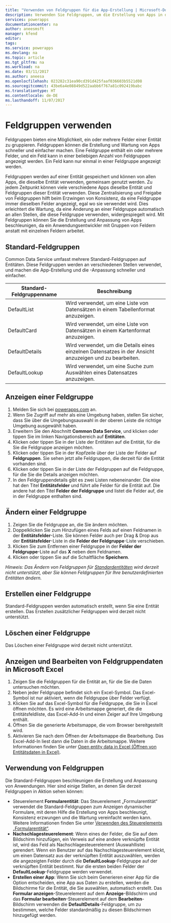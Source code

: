 ```yaml
---
title: "Verwenden von Feldgruppen für die App-Erstellung | Microsoft-Dokumentation"
description: Verwenden Sie Feldgruppen, um die Erstellung von Apps in der gesamten Datenbank zu standardisieren.
services: powerapps
documentationcenter: na
author: aneesmsft
manager: kfend
editor: 
tags: 
ms.service: powerapps
ms.devlang: na
ms.topic: article
ms.tgt_pltfrm: na
ms.workload: na
ms.date: 03/11/2017
ms.author: aneesa
ms.openlocfilehash: 023282c31ea90cd391d425faaf036603b5521d08
ms.sourcegitcommit: 43be6a4e08849d522aabb6f767a81c092419babc
ms.translationtype: HT
ms.contentlocale: de-DE
ms.lasthandoff: 11/07/2017
---
```

# <a name="use-field-groups"></a>Feldgruppen verwenden
Feldgruppen bieten eine Möglichkeit, ein oder mehrere Felder einer Entität zu gruppieren. Feldgruppen können die Erstellung und Wartung von Apps schneller und einfacher machen. Eine Feldgruppe enthält ein oder mehrere Felder, und ein Feld kann in einer beliebigen Anzahl von Feldgruppen angezeigt werden. Ein Feld kann nur einmal in einer Feldgruppe angezeigt werden.

Feldgruppen werden auf einer Entität gespeichert und können von allen Apps, die dieselbe Entität verwenden, gemeinsam genutzt werden. Zu jedem Zeitpunkt können viele verschiedene Apps dieselbe Entität und Feldgruppen dieser Entität verwenden. Diese Zentralisierung und Freigabe von Feldgruppen hilft beim Erzwingen von Konsistenz, da eine Feldgruppe immer dieselben Felder angezeigt, egal wo sie verwendet wird. Dies erleichtert die Wartung, da eine Änderung an einer Feldgruppe automatisch an allen Stellen, die diese Feldgruppe verwenden, widergespiegelt wird. Mit Feldgruppen können Sie die Erstellung und Anpassung von Apps beschleunigen, da ein Anwendungsentwickler mit Gruppen von Feldern anstatt mit einzelnen Feldern arbeitet.

## <a name="default-field-groups"></a>Standard-Feldgruppen
Common Data Service umfasst mehrere Standard-Feldgruppen auf Entitäten. Diese Feldgruppen werden an verschiedenen Stellen verwendet, und machen die App-Erstellung und die -Anpassung schneller und einfacher.

| Standard-Feldgruppenname | Beschreibung |
| --- | --- |
| DefaultList |Wird verwendet, um eine Liste von Datensätzen in einem Tabellenformat anzuzeigen. |
| DefaultCard |Wird verwendet, um eine Liste von Datensätzen in einem Kartenformat anzuzeigen. |
| DefaultDetails |Wird verwendet, um die Details eines einzelnen Datensatzes in der Ansicht anzuzeigen und zu bearbeiten. |
| DefaultLookup |Wird verwendet, um eine Suche zum Auswählen eines Datensatzes anzuzeigen. |

## <a name="view-a-field-group"></a>Anzeigen einer Feldgruppe
1. Melden Sie sich bei [powerapps.com](https://web.powerapps.com) an.
2. Wenn Sie Zugriff auf mehr als eine Umgebung haben, stellen Sie sicher, dass Sie über die Umgebungsauswahl in der oberen Leiste die richtige Umgebung ausgewählt haben.
3. Erweitern Sie den Abschnitt **Common Data Service**, und klicken oder tippen Sie im linken Navigationsbereich auf **Entitäten**.
4. Klicken oder tippen Sie in der Liste der Entitäten auf die Entität, für die Sie die Feldgruppe anzeigen möchten.
5. Klicken oder tippen Sie in der Kopfzeile über der Liste der Felder auf **Feldgruppen**. Sie sehen jetzt alle Feldgruppen, die derzeit für die Entität vorhanden sind.
6. Klicken oder tippen Sie in der Liste der Feldgruppen auf die Feldgruppe, für die Sie die Details anzeigen möchten.
7. In den Feldgruppendetails gibt es zwei Listen nebeneinander. Die eine hat den Titel **Entitätsfelder** und führt alle Felder für die Entität auf. Die andere hat den Titel **Felder der Feldgruppe** und listet die Felder auf, die in der Feldgruppe enthalten sind.

## <a name="modify-a-field-group"></a>Ändern einer Feldgruppe
1. Zeigen Sie die Feldgruppe an, die Sie ändern möchten.
2. Doppelklicken Sie zum Hinzufügen eines Felds auf einen Feldnamen in der **Entitätsfelder**-Liste. Sie können Felder auch per Drag & Drop aus der **Entitätsfelder**-Liste in die **Felder der Feldgruppe**-Liste verschieben.
3. Klicken Sie zum Entfernen einer Feldgruppe in der **Felder der Feldgruppe**-Liste auf das **X** neben dem Feldnamen.
4. Klicken oder tippen Sie auf die Schaltfläche **Speichern**.

*Hinweis: Das Ändern von Feldgruppen für [Standardentitäten](guided-learning/learning-common-data-service-entities.md) wird derzeit nicht unterstützt, aber Sie können Feldgruppen für Ihre benutzerdefinierten Entitäten ändern.*

## <a name="creating-a-field-group"></a>Erstellen einer Feldgruppe
Standard-Feldgruppen werden automatisch erstellt, wenn Sie eine Entität erstellen. Das Erstellen zusätzlicher Feldgruppen wird derzeit nicht unterstützt.

## <a name="delete-a-field-group"></a>Löschen einer Feldgruppe
Das Löschen einer Feldgruppe wird derzeit nicht unterstützt.

## <a name="view-and-edit-field-group-data-in-microsoft-excel"></a>Anzeigen und Bearbeiten von Feldgruppendaten in Microsoft Excel
1. Zeigen Sie die Feldgruppen für die Entität an, für die Sie die Daten untersuchen möchten.
2. Neben jeder Feldgruppe befindet sich ein Excel-Symbol. Das Excel-Symbol ist nur aktiviert, wenn die Feldgruppe über Felder verfügt.
3. Klicken Sie auf das Excel-Symbol für die Feldgruppe, die Sie in Excel öffnen möchten. Es wird eine Arbeitsmappe generiert, die die Entitätsfeldliste, das Excel-Add-In und einen Zeiger auf Ihre Umgebung enthält.
4. Öffnen Sie die generierte Arbeitsmappe, die vom Browser bereitgestellt wird.
5. Aktivieren Sie nach dem Öffnen der Arbeitsmappe die Bearbeitung. Das Excel-Add-In liest dann die Daten in die Arbeitsmappe. Weitere Informationen finden Sie unter [Open entity data in Excel (Öffnen von Entitätsdaten in Excel)](data-platform-interactive-excel.md).

## <a name="field-group-usage"></a>Verwendung von Feldgruppen
Die Standard-Feldgruppen beschleunigen die Erstellung und Anpassung von Anwendungen. Hier sind einige Stellen, an denen Sie derzeit Feldgruppen in Aktion sehen können:

* Steuerelement **Formularentität**: Das Steuerelement „Formularentität“ verwendet die Standard-Feldgruppen zum Anzeigen dynamischer Formulare, mit deren Hilfe die Erstellung von Apps beschleunigt, Konsistenz erzwungen und die Wartung vereinfacht werden kann. Weitere Informationen finden Sie unter [Verwenden des Steuerelements „Formularentität“](entity-form-control.md).
* **Nachschlagesteuerelement**: Wenn eines der Felder, die Sie auf dem Bildschirm hinzufügen, ein Verweis auf eine andere verknüpfte Entität ist, wird das Feld als Nachschlagesteuerelement (Auswahlliste) gerendert. Wenn ein Benutzer auf das Nachschlagesteuerelement klickt, um einen Datensatz aus der verknüpften Entität auszuwählen, werden die angezeigten Felder durch die **DefaultLookup**-Feldgruppe auf der verknüpften Entität bestimmt. Nur die ersten beiden Felder der **DefaultLookup**-Feldgruppe werden verwendet.
* **Erstellen einer App**: Wenn Sie sich beim Generieren einer App für die Option entscheiden, eine App aus Daten zu erstellen, werden die Bildschirme für die Entität, die Sie auswählen, automatisch erstellt. Das **Formular anzeigen**-Steuerelement auf dem **Anzeige**-Bildschirm und das **Formular bearbeiten**-Steuerelement auf dem **Bearbeiten**-Bildschirm verwenden die **DefaultDetails**-Feldgruppe, um zu bestimmen, welche Felder standardmäßig zu diesen Bildschirmen hinzugefügt werden.

